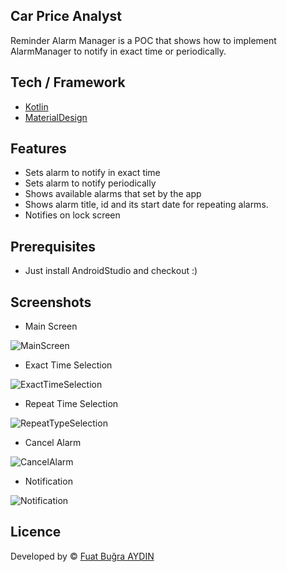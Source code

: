 ## Car Price Analyst

Reminder Alarm Manager is a POC that shows how to implement AlarmManager to notify in exact time or periodically.

## Tech / Framework
- [Kotlin](https://kotlinlang.org/)
- [MaterialDesign](https://material.io/design)

## Features

- Sets alarm to notify in exact time
- Sets alarm to notify periodically
- Shows available alarms that set by the app
- Shows alarm title, id and its start date for repeating alarms.
- Notifies on lock screen

## Prerequisites

- Just install AndroidStudio and checkout :)

## Screenshots

- Main Screen

![MainScreen](screenshots/mainscreen.png?raw=true)
<br/>

- Exact Time Selection

![ExactTimeSelection](screenshots/exacttimeselection.png?raw=true)
<br/>

- Repeat Time Selection

![RepeatTypeSelection](screenshots/repeattimeselection.png?raw=true)
<br/>

- Cancel Alarm

![CancelAlarm](screenshots/cancelalarm.png?raw=true)
<br/>

- Notification

![Notification](screenshots/notification.png?raw=true)
<br/>

## Licence

Developed by © [Fuat Buğra AYDIN](https://www.linkedin.com/in/fuatbugraaydin/)